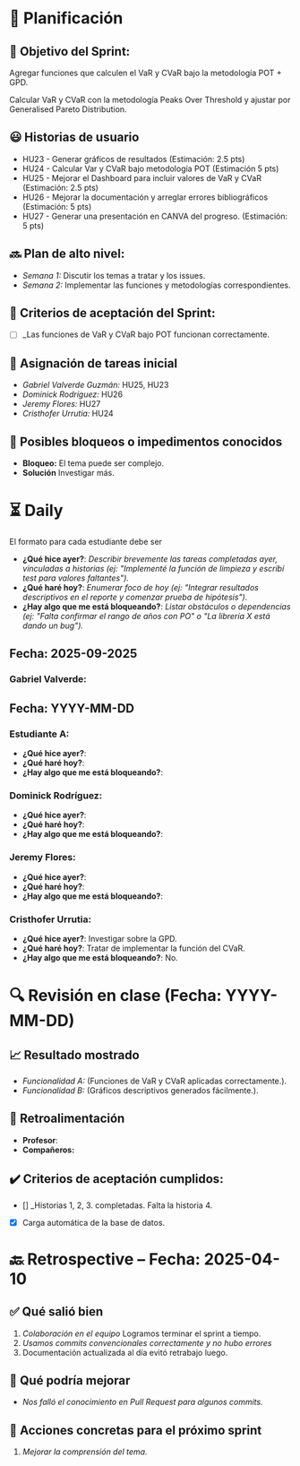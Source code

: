 # 📆  Planificación

## 🎯  Objetivo del Sprint:

Agregar funciones que calculen el VaR y CVaR bajo la metodología POT + GPD.

Calcular VaR y CVaR con la metodología Peaks Over Threshold y ajustar por Generalised Pareto Distribution.

## 😃  Historias de usuario

- HU23 - Generar gráficos de resultados (Estimación: 2.5 pts)
- HU24 - Calcular Var y CVaR bajo metodología POT (Estimación 5 pts)
- HU25 - Mejorar el Dashboard para incluir valores de VaR y CVaR (Estimación: 2.5 pts)
- HU26 - Mejorar la documentación y arreglar errores bibliográficos (Estimación: 5 pts)
- HU27 - Generar una presentación en CANVA del progreso. (Estimación: 5 pts)

## 🔜  Plan de alto nivel:
- *Semana 1:* Discutir los temas a tratar y los issues.
- *Semana 2:* Implementar las funciones y metodologías correspondientes.

## 🥇  Criterios de aceptación del Sprint:
- [ ] _Las funciones de VaR y CVaR bajo POT funcionan correctamente.

## 📌  Asignación de tareas inicial
- *Gabriel Valverde Guzmán:* HU25, HU23
- *Dominick Rodríguez:* HU26
- *Jeremy Flores:* HU27
- *Cristhofer Urrutia:* HU24

## 🚫 Posibles bloqueos o impedimentos conocidos

- **Bloqueo:** El tema puede ser complejo.
- **Solución** Investigar más.

# ⏳  Daily

El formato para cada estudiante debe ser

- **¿Qué hice ayer?**: _Describir brevemente las tareas completadas ayer, vinculadas a historias (ej: "Implementé la función de limpieza y escribí test para valores faltantes")._
- **¿Qué haré hoy?**: _Enumerar foco de hoy (ej: "Integrar resultados descriptivos en el reporte y comenzar prueba de hipótesis")._
- **¿Hay algo que me está bloqueando?**: _Listar obstáculos o dependencias (ej: "Falta confirmar el rango de años con PO" o "La librería X está dando un bug")._


##  Fecha: 2025-09-2025

### Gabriel Valverde:

##  Fecha: YYYY-MM-DD

### Estudiante A:

- **¿Qué hice ayer?**:
- **¿Qué haré hoy?**:
- **¿Hay algo que me está bloqueando?**:

### Dominick Rodríguez:
- **¿Qué hice ayer?**:
- **¿Qué haré hoy?**:
- **¿Hay algo que me está bloqueando?**:

### Jeremy Flores:
- **¿Qué hice ayer?**:
- **¿Qué haré hoy?**:
- **¿Hay algo que me está bloqueando?**:

### Cristhofer Urrutia:
- **¿Qué hice ayer?**: Investigar sobre la GPD.
- **¿Qué haré hoy?**: Tratar de implementar la función del CVaR.
- **¿Hay algo que me está bloqueando?**: No.



# 🔍   Revisión en clase (Fecha: YYYY-MM-DD)

## 📈  Resultado mostrado

- *Funcionalidad A:* (Funciones de VaR y CVaR aplicadas correctamente.).
- *Funcionalidad B:* (Gráficos descriptivos generados fácilmente.).


## :arrows_counterclockwise:  Retroalimentación

- **Profesor**:
- **Compañeros:**


## ✔️  Criterios de aceptación cumplidos:
- [] _Historias 1, 2, 3. completadas. Falta la historia 4.
- [x] Carga automática de la base de datos.


# 🔙  Retrospective – Fecha: 2025-04-10

## :white_check_mark: Qué salió bien
1.  _Colaboración en el equipo_ Logramos terminar el sprint a tiempo.
1.  _Usamos commits convencionales correctamente y no hubo errores_
1.  Documentación actualizada al día evitó retrabajo luego.


## :no_good: Qué podría mejorar

- _Nos falló el conocimiento en Pull Request para algunos commits._


## :pencil: Acciones concretas  para el próximo sprint
1. _Mejorar la comprensión del tema._
